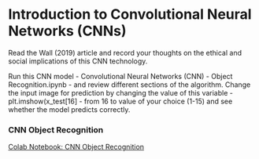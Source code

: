 # Introduction to Convolutional Neural Networks (CNNs)

Read the Wall (2019) article and record your thoughts on the ethical and social implications of this CNN technology.

Run this CNN model - Convolutional Neural Networks (CNN) - Object Recognition.ipynb - and review different sections of the algorithm. Change the input image for prediction by changing the value of this variable - plt.imshow(x_test[16] - from 16 to value of your choice (1-15) and see whether the model predicts correctly.


### CNN Object Recognition
<a href="https://colab.research.google.com/drive/1zSJQol5WtaXW6eYdoHzx67O17Z-cIxV-?authuser=1" target="_blank">Colab Notebook: CNN Object Recognition</a>
<br/>